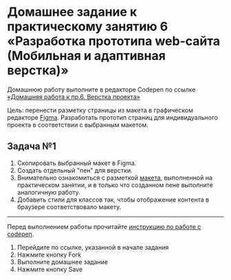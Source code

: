 # Домашнее задание к практическому занятию 6 «Разработка прототипа web-сайта (Мобильная и адаптивная верстка)»
Домашнюю работу выполните в редакторе Codepen по ссылке [«Домашняя работа к пр.6. Верстка проекта»](https://codepen.io/Irina64/pen/oNmXZvV)

Цель: перенести разметку страницы из макета в графическом редакторе [Figma](https://www.figma.com/file/0u0MYnDzVmWaBrHM7FjAA1/Space-Z-(Copy)?type=design&node-id=3%3A3&mode=design&t=txHoRb2HbV3KU1Qa-1). Разработать прототип страниц для индивидуального проекта в соответствии с выбранным макетом.

## Задача №1
1. Скопировать выбранный макет в Figma. 
2. Создать отдельный "пен" для верстки.
3. Внимательно ознакомиться с разметкой [макета](https://codepen.io/Irina64/pen/abXzPZM), выполненной на практическом занятии, 
и в только что созданном пене выполните аналогичную работу. 
4. Добавить стили для классов так, чтобы отображение контента в браузере соответствовало макету.

---
Перед выполнением работы прочитайте [инструкцию по работе с codepen](https://github.com/netology-code/guides/blob/master/codepen/).
1. Перейдите по ссылке, указанной в начале задания
2. Нажмите кнопку Fork
3. Выполните домашнее задание
4. Нажмите кнопку Save
